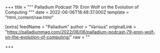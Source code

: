 
+++
title = """
Palladium Podcast 79: Eron Wolf on the Evolution of Computing
"""
date = 2022-06-06T18:48:37.000Z
template = "html_content/raw.html"

[extra]
feedName = "Palladium"
author = "Various"
originalLink = "https://palladiummag.com/2022/06/06/palladium-podcast-79-eron-wolf-on-the-evolution-of-computing/"
raw = ""

+++

